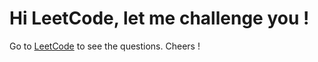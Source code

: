 # Hi LeetCode, let me challenge you !

Go to <a href="https://leetcode.com/">LeetCode</a> to see the questions.
Cheers !
